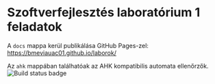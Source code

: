 # Szoftverfejlesztés laboratórium 1 feladatok

A `docs` mappa kerül publikálása GitHub Pages-zel: <https://bmeviauac01.github.io/laborok/>

Az `ahk` mappában találhatóak az AHK kompatibilis automata ellenőrzők. ![Build status badge](https://github.com/bmeviauac01/hazi-feladatok/workflows/Build%20Docker%20images%20for%20AHK/badge.svg)
